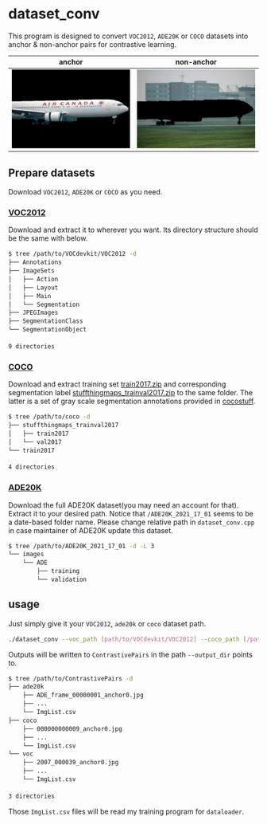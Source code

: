 # dataset_conv

This program is designed to convert `VOC2012`, `ADE20K` or `COCO` datasets into anchor & non-anchor pairs for contrastive learning.

|anchor|non-anchor|
|:-:|:-:|
|![plane](/img4readme/2007_000738_anchor0.jpg)|![non-plane](img4readme/2007_000738_Nanchor0.jpg)|

## Prepare datasets

Download `VOC2012`, `ADE20K` or `COCO` as you need.

### [VOC2012](http://host.robots.ox.ac.uk/pascal/VOC/voc2012/#devkit)

Download and extract it to wherever you want. Its directory structure should be the same with below.

```bash
$ tree /path/to/VOCdevkit/VOC2012 -d
├── Annotations
├── ImageSets
│   ├── Action
│   ├── Layout
│   ├── Main
│   └── Segmentation
├── JPEGImages
├── SegmentationClass
└── SegmentationObject

9 directories
```

### [COCO](https://cocodataset.org/#download)

Download and extract training set [train2017.zip](http://images.cocodataset.org/zips/train2017.zip) and corresponding segmentation label [stuffthingmaps_trainval2017.zip](http://calvin.inf.ed.ac.uk/wp-content/uploads/data/cocostuffdataset/stuffthingmaps_trainval2017.zip) to the same folder. The latter is a set of gray scale segmentation annotations provided in [cocostuff](https://github.com/nightrome/cocostuff#downloads).

```bash
$ tree /path/to/coco -d
├── stuffthingmaps_trainval2017
│   ├── train2017
│   └── val2017
└── train2017

4 directories
```

### [ADE20K](http://groups.csail.mit.edu/vision/datasets/ADE20K/index.html#Download)

Download the full ADE20K dataset(you may need an account for that). Extract it to your desired path. Notice that `/ADE20K_2021_17_01` seems to be a date-based folder name. Please change relative path in `dataset_conv.cpp` in case maintainer of ADE20K update this dataset.

```bash
$ tree /path/to/ADE20K_2021_17_01 -d -L 3
└── images
    └── ADE
        ├── training
        └── validation
```

## usage

Just simply give it your `VOC2012`, `ade20k` or `coco` dataset path.

```bash
./dataset_conv --voc_path [path/to/VOCdevkit/VOC2012] --coco_path [/path/to/coco] --ade_path [/path/to/ADE20K_2021_17_01] --output_dir [desired output directory (default to current dir)]
```

Outputs will be written to `ContrastivePairs` in the path `--output_dir` points to.

```bash
$ tree /path/to/ContrastivePairs -d
├── ade20k
    ├── ADE_frame_00000001_anchor0.jpg
    ├── ...
    └── ImgList.csv
├── coco
    ├── 000000000009_anchor0.jpg
    ├── ...
    └── ImgList.csv
└── voc
    ├── 2007_000039_anchor0.jpg
    ├── ...
    └── ImgList.csv

3 directories
```
Those `ImgList.csv` files will be read my training program for `dataloader`.
